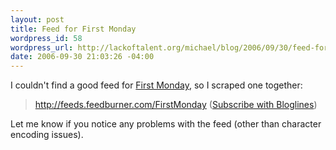 ```yaml
--- 
layout: post
title: Feed for First Monday
wordpress_id: 58
wordpress_url: http://lackoftalent.org/michael/blog/2006/09/30/feed-for-first-monday/
date: 2006-09-30 21:03:26 -04:00
---
```

I couldn't find a good feed for <a target="_blank" href="http://www.firstmonday.org/">First Monday</a>, so I scraped one together:
<blockquote><a target="_blank" href="http://feeds.feedburner.com/FirstMonday">http://feeds.feedburner.com/FirstMonday</a> (<a target="_blank" href="http://www.bloglines.com/sub/http://feeds.feedburner.com/FirstMonday">Subscribe with Bloglines</a>)</blockquote>
Let me know if you notice any problems with the feed (other than character encoding issues).
